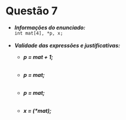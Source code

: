 # Questão 7
<ul>
    <li><strong><em>Informações do enunciado:</em></strong></li>
      <code>int mat[4], *p, x;</code>
    <br>
    <br>
    <li><strong><em>Validade das expressões e justificativas:</em></strong></li>
      <ul>
        <li><strong><em>p = mat + 1;</em></strong></li>
            <p></p>
        <br><li><strong><em>p = mat;</em></strong></li>
            <p></p>
        <br><li><strong><em>p = mat;</em></strong></li>
            <p></p>
        <br><li><strong><em>x = (*mat);</em></strong></li>
            <p></p>
      </ul>
</ul>
